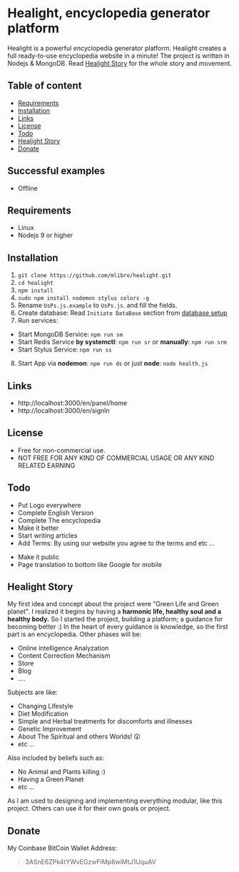 # Healight, encyclopedia generator platform
Healight is a powerful encyclopedia generator platform. Healight creates a full ready-to-use encyclopedia website in a minute!
The project is written in Nodejs & MongoDB. Read [Healight Story](#healight-story) for the whole story and movement.

## Table of content
+ [Requirements](#requirements)
+ [Installation](#installation)
+ [Links](#links)
+ [License](#license)
+ [Todo](#todo)
+ [Healight Story](#healight-story)
+ [Donate](#donate)

## Successful examples
+ Offline

## Requirements
+ Linux
+ Nodejs 9 or higher

## Installation
1. `git clone https://github.com/mlibre/healight.git`
2. `cd healight`
3. `npm install`
4. `sudo npm install nodemon stylus colors -g`
5. Rename `UsPs.js.example` to `UsPs.js`. and fill the fields.
6. Create database: Read `Initiate DataBase` section from [database setup](https://github.com/mlibre/healight/blob/master/related/projectStuff/setup/database.md)
7. Run services:
* Start MongoDB Service: `npm run sm`
* Start Redis Service **by systemctl**: `npm run sr` or **manually**: `npm run srm`
* Start Stylus Service: `npm run ss`
8. Start App via **nodemon**: `npm run ds` or just **node**: `node health.js` 

## Links
+ http://localhost:3000/en/panel/home
+ http://localhost:3000/en/signIn

## License
* Free for non-commercial use.
* NOT FREE FOR ANY KIND OF COMMERCIAL USAGE OR ANY KIND RELATED EARNING

## Todo
+ Put Logo everywhere
+ Complete English Version
+ Complete The encyclopedia
+ Make it better
+ Start writing articles
+ Add Terms: By using our website you agree to the terms and etc ...
* Make it public
* Page translation to bottom like Google for mobile

## Healight Story
My first idea and concept about the project were "Green Life and Green planet".
I realized it begins by having a **harmonic life, healthy soul and a healthy body.** So I started the project, building a platform; a guidance for becoming better :)
In the heart of every guidance is knowledge, so the first part is an encyclopedia. Other phases will be:
* Online intelligence Analyzation
* Content Correction Mechanism
* Store
* Blog
* ....

Subjects are like:
* Changing Lifestyle
* Diet Modification
* Simple and Herbal treatments for discomforts and illnesses
* Genetic Improvement
* About The Spiritual and others Worlds! :astonished: 
* etc ...

Also included by beliefs such as:
* No Animal and Plants killing :)
* Having a Green Planet
* etc ...

As I am used to designing and implementing everything modular, like this project. Others can use it for their own goals or project.

## Donate
My Coinbase BitCoin Wallet Address:
> 3ASnE6ZPk4tYWvEGzwFiMp8wiMtJ1UquAV